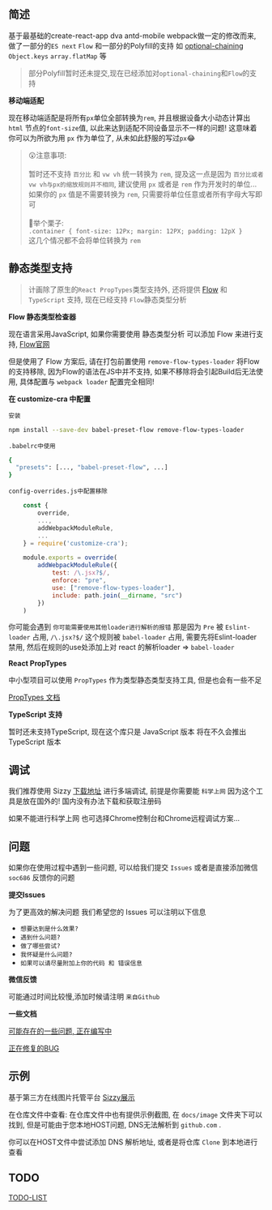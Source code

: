 ## 简述
基于最基础的create-react-app dva antd-mobile webpack做一定的修改而来, 做了一部分的`ES next` `Flow` 和一部分的Polyfill的支持 如 [optional-chaining](https://github.com/tc39/proposal-optional-chaining)  `Object.keys` `array.flatMap` 等

> 部分Polyfill暂时还未提交,现在已经添加对`optional-chaining`和`Flow`的支持

**移动端适配**

现在移动端适配是将所有`px`单位全部转换为`rem`, 并且根据设备大小动态计算出 `html` 节点的`font-size`值, 以此来达到适配不同设备显示不一样的问题! 这意味着你可以为所欲为用 `px` 作为单位了, 从未如此舒服的写过`px`😂

> 😲注意事项: <br><br>暂时还不支持 `百分比` 和 `vw vh` 统一转换为 `rem`, 提及这一点是因为 `百分比或者vw vh与px的缩放规则并不相同`, 建议使用 `px` 或者是 `rem` 作为开发时的单位...<br> 如果你的 `px` 值是不需要转换为 `rem`, 只需要将单位任意或者所有字母大写即可<br><br>💭举个栗子: <br>```.container { font-size: 12Px; margin: 12PX; padding: 12pX }```<br>这几个情况都不会将单位转换为 `rem`

## 静态类型支持

> 计画除了原生的`React PropTypes`类型支持外, 还将提供 [Flow](https://zhenyong.github.io/flowtype/) 和 `TypeScript` 支持, 现在已经支持 `Flow`静态类型分析

**Flow 静态类型检查器**

现在语言采用JavaScript, 如果你需要使用 静态类型分析 可以添加 Flow 来进行支持, [Flow官网](https://zhenyong.github.io/flowtype/)

但是使用了 Flow 方案后, 请在打包前置使用 `remove-flow-types-loader` 将Flow的支持移除, 因为Flow的语法在JS中并不支持, 如果不移除将会引起Build后无法使用, 具体配置与 `webpack loader` 配置完全相同!

**在 customize-cra 中配置**

`安装`

``` bash
npm install --save-dev babel-preset-flow remove-flow-types-loader
```

`.babelrc中使用`

``` bash
{
  "presets": [..., "babel-preset-flow", ...]
}
```

`config-overrides.js中配置移除`

``` javascript
    const {
        override,
        ...,
        addWebpackModuleRule,
        ...
    } = require('customize-cra');

    module.exports = override(
        addWebpackModuleRule({
            test: /\.jsx?$/,
            enforce: "pre",
            use: ["remove-flow-types-loader"],
            include: path.join(__dirname, "src")
        })
    )
```
你可能会遇到 `你可能需要使用其他loader进行解析的报错` 那是因为 `Pre` 被 `Eslint-loader` 占用, `/\.jsx?$/` 这个规则被 `babel-loader` 占用, 需要先将Eslint-loader禁用, 然后在规则的use处添加上对 react 的解析loader => `babel-loader`

**React PropTypes**

中小型项目可以使用 `PropTypes` 作为类型静态类型支持工具, 但是也会有一些不足

[PropTypes 文档](https://reactjs.org/docs/typechecking-with-proptypes.html)

**TypeScript 支持**

暂时还未支持TypeScript, 现在这个库只是 JavaScript 版本 将在不久会推出 TypeScript 版本

## 调试

我们推荐使用 Sizzy [下载地址](https://sizzy.co/) 进行多端调试, 前提是你需要能 `科学上网` 因为这个工具是放在国外的! 国内没有办法下载和获取注册码

如果不能进行科学上网 也可选择Chrome控制台和Chrome远程调试方案...

## 问题

如果你在使用过程中遇到一些问题, 可以给我们提交 `Issues` 或者是直接添加微信 `soc686` 反馈你的问题

**提交Issues**

为了更高效的解决问题 我们希望您的 Issues 可以注明以下信息
- `想要达到是什么效果?`
- `遇到什么问题?`
- `做了哪些尝试?`
- `我怀疑是什么问题?`
- `如果可以请尽量附加上你的代码 和 错误信息`

**微信反馈**

可能通过时间比较慢,添加时候请注明 `来自Github`

**一些文档**

[可能存在的一些问题, 正在编写中](./docs/md/QUESTION.md)

[正在修复的BUG](./docs/md/FIXBUG.md)

## 示例

基于第三方在线图片托管平台
[Sizzy展示](https://img.wenhairu.com/image/YLVCI)

在仓库文件中查看:
在仓库文件中也有提供示例截图, 在 `docs/image` 文件夹下可以找到, 但是可能由于您本地HOST问题, DNS无法解析到 `github.com` .

你可以在HOST文件中尝试添加 DNS 解析地址, 或者是将仓库 `Clone` 到本地进行查看

## TODO

[TODO-LIST](./docs/md/TODO.md)
